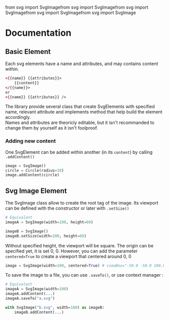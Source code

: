 from svg import SvgImagefrom svg import SvgImagefrom svg import SvgImagefrom svg import SvgImagefrom svg import SvgImage

# Documentation
## Basic Element
Each svg elements have a name and attributes, and may contains content within.
```xml
<{{name}} {{attributes}}>
    {{content}}
</{{name}}>
or
<{{name}} {{attributes}} />
```
The library provide several class that create SvgElements with specified name, relevant attribute and implements method
that help build the element accordingly. \
Names and attributes are theoricly editable, but it isn't recommanded to change them by yourself as it isn't foolproof.

### Adding new content
One SvgElement can be added within another (in its `content`) by calling `.addContent()`
```python
image = SvgImage()
circle = Circle(radius=10)
image.addContent(circle)
```

## Svg Image Element
The SvgImage class allow to create the root tag of the image. 
Its viewport can be defined with the constructor or later with `.setSize()`

```python
# Equivalent
imageA = SvgImage(width=100, height=60)

imageB = SvgImage()
imageB.setSize(width=100, height=60)
```
Without specified height, the viewport will be square. The origin can be specified yet, it is set 0, 0.
However, you can add the parameter `centered=True` to create a viewport that centered around 0, 0

```python
image = SvgImage(width=100, centered=True) # viewBox="-50.0 -50.0 100.0 100.0"
```

To save the image to a file, you can use `.saveTo()`, or use context manager :
```python
# Equivalent
imageA = SvgImage(width=100)
imageA.addContent(...)
imageA.saveTo("a.svg")

with SvgImage("b.svg", width=100) as imageB:
    imageB.addContent(...)
```